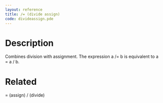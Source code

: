 ```yaml
---
layout: reference
title: /= (divide assign)
code: divideassign.pde
---
```


# Description

Combines division with assignment. The expression a /= b is equivalent to a = a / b. 

# Related

= (assign)
/ (divide)
